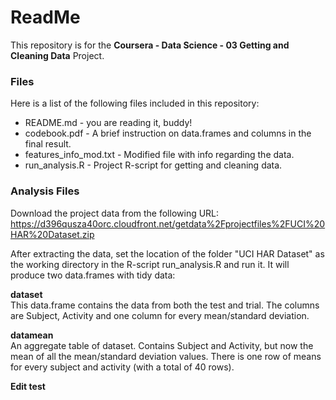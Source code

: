 # ReadMe

This repository is for the **Coursera - Data Science - 03 Getting and Cleaning Data** Project.

### Files
Here is a list of the following files included in this repository:
* README.md - you are reading it, buddy!
* codebook.pdf - A brief instruction on data.frames and columns in the final result.
* features_info_mod.txt - Modified file with info regarding the data.
* run_analysis.R - Project R-script for getting and cleaning data.

### Analysis Files
Download the project data from the following URL:  
https://d396qusza40orc.cloudfront.net/getdata%2Fprojectfiles%2FUCI%20HAR%20Dataset.zip

After extracting the data, set the location of the folder "UCI HAR Dataset" as the working directory in the R-script run_analysis.R and run it. It will produce two data.frames with tidy data:

**dataset**  
This data.frame contains the data from both the test and trial. The columns are Subject, Activity and one column for every mean/standard deviation.
    
**datamean**  
An aggregate table of dataset. Contains Subject and Activity, but now the mean of all the mean/standard deviation values. There is one row of means for every subject and activity (with a total of 40 rows).

**Edit test**
    



